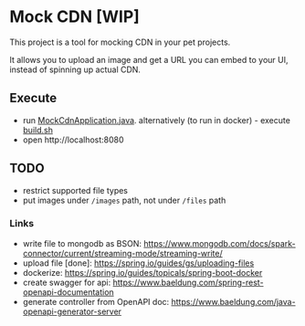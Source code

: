 # Mock CDN [WIP]

This project is a tool for mocking CDN in your pet projects.

It allows you to upload an image and get a URL you can embed
to your UI, instead of spinning up actual CDN.

## Execute


- run [MockCdnApplication.java](src%2Fmain%2Fjava%2Fcom%2Fandriidnikitin%2Ftools%2FMockCdnApplication.java).
  alternatively (to run in docker) - execute [build.sh](build.sh)
- open http://localhost:8080

## TODO

- restrict supported file types
- put images under `/images` path, not under `/files` path

### Links

- write file to mongodb as BSON: https://www.mongodb.com/docs/spark-connector/current/streaming-mode/streaming-write/
- upload file [done]: https://spring.io/guides/gs/uploading-files
- dockerize: https://spring.io/guides/topicals/spring-boot-docker
- create swagger for api: https://www.baeldung.com/spring-rest-openapi-documentation
- generate controller from OpenAPI doc: https://www.baeldung.com/java-openapi-generator-server
